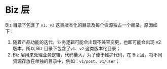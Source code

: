 # Biz 层

Biz 目录下包含了 `v1`、`v2` 这类版本化的目录及每个资源独占一个目录，原因如下：

1. 随着产品功能的迭代，业务逻辑可能会出现不兼容变更，也即可能会出现 v2 版本，所以 Biz 目录下包含了`v1`、`v2` 这类版本化目录；
2. Biz 层用来处理业务逻辑，代码量大，为了便于维护代码，在 Biz 层，将不同资源存放在单独的目录中，例如：`v1/post`、`v1/user`；

